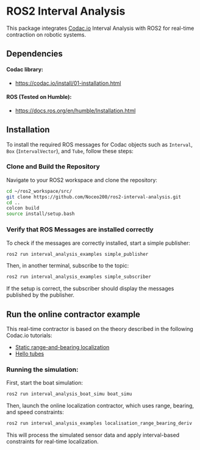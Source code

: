# ROS2 Interval Analysis

This package integrates [Codac.io](https://codac.io/) Interval Analysis with ROS2 for real-time contraction on robotic systems.

## Dependencies

#### Codac library:

* https://codac.io/install/01-installation.html

#### ROS (Tested on Humble):

* https://docs.ros.org/en/humble/Installation.html

## Installation

To install the required ROS messages for Codac objects such as `Interval`, `Box` (`IntervalVector`), and `Tube`, follow these steps:

### Clone and Build the Repository

Navigate to your ROS2 workspace and clone the repository:

```bash
cd ~/ros2_workspace/src/
git clone https://github.com/Noceo200/ros2-interval-analysis.git
cd ..
colcon build
source install/setup.bash
```

### Verify that ROS Messages are installed correctly
To check if the messages are correctly installed, start a simple publisher:
```bash
ros2 run interval_analysis_examples simple_publisher
```
Then, in another terminal, subscribe to the topic:
```bash
ros2 run interval_analysis_examples simple_subscriber
```
If the setup is correct, the subscriber should display the messages published by the publisher.

## Run the online contractor example

This real-time contractor is based on the theory described in the following Codac.io tutorials:
* <a href="https://codac.io/tutorial/03-static-rangebearing/index.html">Static range-and-bearing localization</a> 
* <a href="https://codac.io/tutorial/05-tubes/index.html">Hello tubes</a>


### Running the simulation:
First, start the boat simulation:
```bash
ros2 run interval_analysis_boat_simu boat_simu
```
Then, launch the online localization contractor, which uses range, bearing, and speed constraints:
```bash
ros2 run interval_analysis_examples localisation_range_bearing_deriv
```
This will process the simulated sensor data and apply interval-based constraints for real-time localization.

